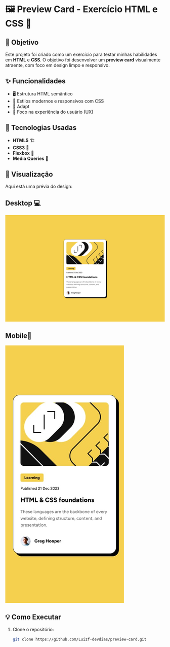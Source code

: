 # 🖼️ Preview Card - Exercício HTML e CSS 🚀

## 🎯 Objetivo

Este projeto foi criado como um exercício para testar minhas habilidades em **HTML** e **CSS**. O objetivo foi desenvolver um **preview card** visualmente atraente, com foco em design limpo e responsivo.

## ✨ Funcionalidades

- 🖥️ Estrutura HTML semântico
- 🎨 Estilos modernos e responsivos com CSS
- 📱 Adapt
- 🎯 Foco na experiência do usuário (UX)

## 🔧 Tecnologias Usadas

- **HTML5** 🏗️
- **CSS3** 🎨
- **Flexbox** 💪
- **Media Queries** 📱

## 📸 Visualização

Aqui está uma prévia do design:

## Desktop 💻

![Preview Card](design/desktop-design.jpg)

## Mobile📱

![Preview Card](design/mobile-design.jpg)

## 💡 Como Executar

1. Clone o repositório:
   ```bash
   git clone https://github.com/Luizf-devdias/preview-card.git
